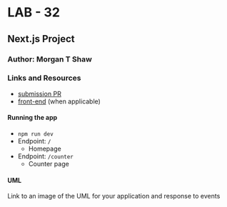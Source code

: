 # LAB - 32

## Next.js Project

### Author: Morgan T Shaw

### Links and Resources
* [submission PR](https://github.com/morgan-401-advanced-javascript/lab32/pull/1)
* [front-end](http://xyz.com) (when applicable)

#### Running the app
* `npm run dev`
* Endpoint: `/`
  * Homepage
* Endpoint: `/counter`
  * Counter page


#### UML
Link to an image of the UML for your application and response to events